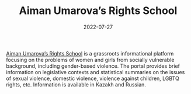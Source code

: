 ﻿---
title: "Aiman Umarova’s Rights School"
linkTitle: "Aiman Umarova’s Rights School"
contributor: ["Aizada Arystanbek"]
date: 2022-07-27
countries: ["Kazakhstan"]
category: ["Local NGO"]
tags: ["civil society", "gender related NGO", "gendered violence", "human rights"]
date_start: []
date_end: []
data_type: ["quantitative", "laws"] 
language: ["Russian", "Kazakh"]
description: 
  Grassroots informational platform focusing on the problems of women and girls from socially vulnerable background, including gender-based violence.
---

[Aiman Umarova’s Rights School](https://womenrights.kz/) is a grassroots informational platform focusing on the problems of women and girls from socially vulnerable background, including gender-based violence. The portal provides brief information on legislative contexts and statistical summaries on the issues of sexual violence, domestic violence, violence against children, LGBTQ rights, etc. Information is available in Kazakh and Russian. 

